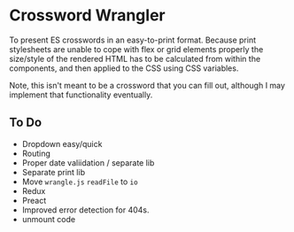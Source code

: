 # Crossword Wrangler

To present ES crosswords in an easy-to-print format. Because print stylesheets are unable to cope with flex or grid elements properly the size/style of the rendered HTML has to be calculated from within the components, and then applied to the CSS using CSS variables.

Note, this isn't meant to be a crossword that you can fill out, although I may implement that functionality eventually.

## To Do

* Dropdown easy/quick
* Routing
* Proper date valiidation / separate lib
* Separate print lib
* Move `wrangle.js` `readFile` to `io`
* Redux
* Preact
* Improved error detection for 404s.
* unmount code